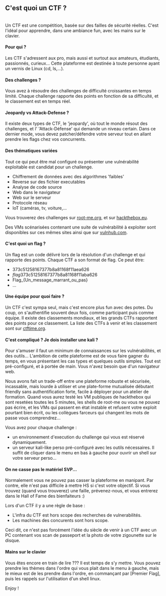 ## C'est quoi un CTF ?


</br>
Un CTF est une compétition, basée sur des failles de sécurité réelles.
C'est l'idéal pour apprendre, dans une ambiance fun, avec les mains sur le clavier.

#### Pour qui ?

Les CTF s'adressent aux pro, mais aussi et surtout aux amateurs, étudiants, passionnés, curieux...
Cette plateforme est destinée à toute personne ayant un vernis de Linux (cd, ls,...).

#### Des challenges ?

Vous avez à résoudre des challenges de difficulté croissantes en temps limité.
Chaque challenge rapporte des points en fonction de sa difficulté, et le classement est en temps réel.

#### Jeopardy vs Attack-Defense ?

Il existe deux types de CTF, le 'jeopardy', où tout le monde résout des challenges, et l' 'Attack-Défense' qui demande un niveau certain. Dans ce dernier mode, vous devez patcher/défendre votre serveur tout en allant prendre les flags chez vos concurrents.



#### Des thématiques variées

Tout ce qui peut être mal configuré ou présenter une vulnérabilité exploitable est candidat pour un challenge.
- Chiffrement de données avec des algorithmes 'faibles'
- Reverse sur des fichier executables
- Analyse de code source 
- Web dans le navigateur
- Web sur le serveur
- Protocole réseau
- IoT (caméras, tv, voiture,...

Vous trouverez des challenges sur [root-me.org](https://www.root-me.org), et sur [hackthebox.eu](https://www.hackthebox.eu/).

Des VMs scénarisées contenant une suite de vulnérabilité à exploiter sont disponibles sur ces mêmes sites ainsi que sur [vulnhub.com](https://www.vulnhub.com/).

#### C'est quoi un flag ?

Un flag est un code délivré lors de la résolution d'un challenge et qui rapporte des points.
Chaque CTF a son format de flag.
Ce peut être:
- 373c51258167377b8a81168f11aea626
- $flag$373c51258167377b8a81168f11aba626
- Flag_{Un_message_marrant_ou_pas}
- ...

#### Une équipe pour quoi faire ?

Un CTF c'est sympa seul, mais c'est encore plus fun avec des potes.
Du coup, on s'authentifie souvent deux fois, comme participant puis comme équipe.
Il existe des classements mondiaux, et les grands CTFs rapportent des points pour ce classement.
La liste des CTFs à venir et les classement sont sur [ctftime.org](https://ctftime.org/).



#### C'est compliqué ? Je dois installer une kali ?

Pour s'amuser il faut un minimum de connaissances sur les vulnérabilités, et des outils...
L'ambition de cette plateforme est de vous faire gagner du temps, en vous présentant les cas types et quelques  outils simples.
Tout est pré-configuré, et à portée de main. Vous n'avez besoin que d'un navigateur web.

Nous avons fait un trade-off entre une plateforme robuste et sécurisée, incassable, mais lourde à utiliser et une plate-forme mutualisée débutant friendly sans authentification forte, facile à déployer pour un atelier de formation.
Quand vous aurez testé les VM publiques de hackthebox qui sont resetées toutes les 5 minutes, les shells de root-me ou vous ne pouvez pas écrire, et les VMs qui passent en état instable et refusent votre exploit pourtant bien écrit, ou les collègues farceurs qui changent les mots de passe vous comprendrez...

Vous avez pour chaque challenge :
- un environnement d'execution du challenge qui vous est réservé dynamiquement.
- un serveur kali-like perso pré-configuré avec les outils nécessaires.
Il suffit de cliquer dans le menu en bas à gauche pour ouvrir un shell sur votre serveur perso...



#### On ne casse pas le matériel SVP...

Normalement vous ne pouvez pas casser la plateforme en manipant.
Par contre, elle n'est pas difficile à mettre HS si c'est votre objectif.
Si vous trouvez (quand vous trouverez) une faille, prévenez-nous, et vous entrerez dans le Hall of Fame des bienfaiteurs :)

Lors d'un CTF il y a une règle de base :
- L'infra du CTF est hors scope des recherches de vulnerabilités. 
- Les machines des concurents sont hors scope.

Ceci dit, ce n'est pas forcément l'idée du siècle de venir à un CTF avec un PC contenant vos scan de passeport et la photo de votre zigounette sur le disque.


#### Mains sur le clavier

Vous êtes encore en train de lire ???
Il est temps de s'y mettre. Vous pouvez prendre les thèmes dans l'ordre qui vous plait dans le menu à gauche, mais le mieux est de les prendre dans l'ordre, en commançant par [Premier Flag], puis les rappels sur l'utilisation d'un shell linux.

Enjoy !




















